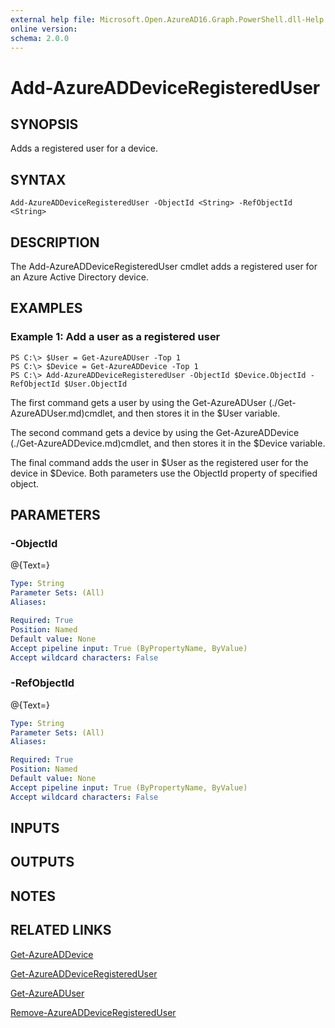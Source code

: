 ```yaml
---
external help file: Microsoft.Open.AzureAD16.Graph.PowerShell.dll-Help.xml
online version: 
schema: 2.0.0
---
```


# Add-AzureADDeviceRegisteredUser

## SYNOPSIS
Adds a registered user for a device.

## SYNTAX

```
Add-AzureADDeviceRegisteredUser -ObjectId <String> -RefObjectId <String>
```

## DESCRIPTION
The Add-AzureADDeviceRegisteredUser cmdlet adds a registered user for an Azure Active Directory device.

## EXAMPLES

### Example 1: Add a user as a registered user
```
PS C:\> $User = Get-AzureADUser -Top 1
PS C:\> $Device = Get-AzureADDevice -Top 1
PS C:\> Add-AzureADDeviceRegisteredUser -ObjectId $Device.ObjectId -RefObjectId $User.ObjectId
```

The first command gets a user by using the Get-AzureADUser (./Get-AzureADUser.md)cmdlet, and then stores it in the $User variable.

The second command gets a device by using the Get-AzureADDevice (./Get-AzureADDevice.md)cmdlet, and then stores it in the $Device variable.

The final command adds the user in $User as the registered user for the device in $Device. 
Both parameters use the ObjectId property of specified object.

## PARAMETERS

### -ObjectId
@{Text=}

```yaml
Type: String
Parameter Sets: (All)
Aliases: 

Required: True
Position: Named
Default value: None
Accept pipeline input: True (ByPropertyName, ByValue)
Accept wildcard characters: False
```

### -RefObjectId
@{Text=}

```yaml
Type: String
Parameter Sets: (All)
Aliases: 

Required: True
Position: Named
Default value: None
Accept pipeline input: True (ByPropertyName, ByValue)
Accept wildcard characters: False
```

## INPUTS

## OUTPUTS

## NOTES

## RELATED LINKS

[Get-AzureADDevice]()

[Get-AzureADDeviceRegisteredUser]()

[Get-AzureADUser]()

[Remove-AzureADDeviceRegisteredUser]()

